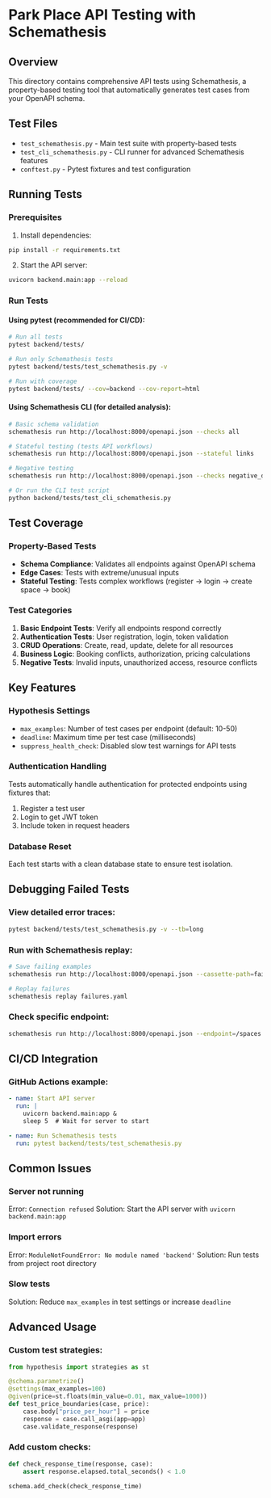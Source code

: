 # Park Place API Testing with Schemathesis

## Overview
This directory contains comprehensive API tests using Schemathesis, a property-based testing tool that automatically generates test cases from your OpenAPI schema.

## Test Files

- `test_schemathesis.py` - Main test suite with property-based tests
- `test_cli_schemathesis.py` - CLI runner for advanced Schemathesis features
- `conftest.py` - Pytest fixtures and test configuration

## Running Tests

### Prerequisites
1. Install dependencies:
```bash
pip install -r requirements.txt
```

2. Start the API server:
```bash
uvicorn backend.main:app --reload
```

### Run Tests

#### Using pytest (recommended for CI/CD):
```bash
# Run all tests
pytest backend/tests/

# Run only Schemathesis tests
pytest backend/tests/test_schemathesis.py -v

# Run with coverage
pytest backend/tests/ --cov=backend --cov-report=html
```

#### Using Schemathesis CLI (for detailed analysis):
```bash
# Basic schema validation
schemathesis run http://localhost:8000/openapi.json --checks all

# Stateful testing (tests API workflows)
schemathesis run http://localhost:8000/openapi.json --stateful links

# Negative testing
schemathesis run http://localhost:8000/openapi.json --checks negative_data_rejection

# Or run the CLI test script
python backend/tests/test_cli_schemathesis.py
```

## Test Coverage

### Property-Based Tests
- **Schema Compliance**: Validates all endpoints against OpenAPI schema
- **Edge Cases**: Tests with extreme/unusual inputs
- **Stateful Testing**: Tests complex workflows (register → login → create space → book)

### Test Categories
1. **Basic Endpoint Tests**: Verify all endpoints respond correctly
2. **Authentication Tests**: User registration, login, token validation
3. **CRUD Operations**: Create, read, update, delete for all resources
4. **Business Logic**: Booking conflicts, authorization, pricing calculations
5. **Negative Tests**: Invalid inputs, unauthorized access, resource conflicts

## Key Features

### Hypothesis Settings
- `max_examples`: Number of test cases per endpoint (default: 10-50)
- `deadline`: Maximum time per test case (milliseconds)
- `suppress_health_check`: Disabled slow test warnings for API tests

### Authentication Handling
Tests automatically handle authentication for protected endpoints using fixtures that:
1. Register a test user
2. Login to get JWT token
3. Include token in request headers

### Database Reset
Each test starts with a clean database state to ensure test isolation.

## Debugging Failed Tests

### View detailed error traces:
```bash
pytest backend/tests/test_schemathesis.py -v --tb=long
```

### Run with Schemathesis replay:
```bash
# Save failing examples
schemathesis run http://localhost:8000/openapi.json --cassette-path=failures.yaml

# Replay failures
schemathesis replay failures.yaml
```

### Check specific endpoint:
```bash
schemathesis run http://localhost:8000/openapi.json --endpoint=/spaces
```

## CI/CD Integration

### GitHub Actions example:
```yaml
- name: Start API server
  run: |
    uvicorn backend.main:app &
    sleep 5  # Wait for server to start

- name: Run Schemathesis tests
  run: pytest backend/tests/test_schemathesis.py
```

## Common Issues

### Server not running
Error: `Connection refused`
Solution: Start the API server with `uvicorn backend.main:app`

### Import errors
Error: `ModuleNotFoundError: No module named 'backend'`
Solution: Run tests from project root directory

### Slow tests
Solution: Reduce `max_examples` in test settings or increase `deadline`

## Advanced Usage

### Custom test strategies:
```python
from hypothesis import strategies as st

@schema.parametrize()
@settings(max_examples=100)
@given(price=st.floats(min_value=0.01, max_value=1000))
def test_price_boundaries(case, price):
    case.body["price_per_hour"] = price
    response = case.call_asgi(app=app)
    case.validate_response(response)
```

### Add custom checks:
```python
def check_response_time(response, case):
    assert response.elapsed.total_seconds() < 1.0

schema.add_check(check_response_time)
```